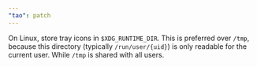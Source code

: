 ```yaml
---
"tao": patch
---
```


On Linux, store tray icons in `$XDG_RUNTIME_DIR`.
This is preferred over `/tmp`, because this directory (typically `/run/user/{uid}`)
is only readable for the current user. While `/tmp` is shared with all users.
